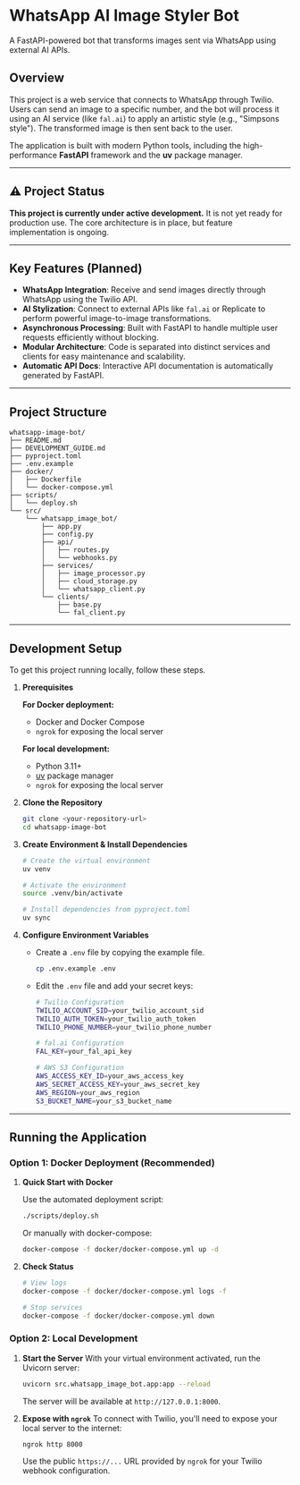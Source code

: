 # WhatsApp AI Image Styler Bot

A FastAPI-powered bot that transforms images sent via WhatsApp using external AI APIs.

## Overview

This project is a web service that connects to WhatsApp through Twilio. Users can send an image to a specific number, and the bot will process it using an AI service (like `fal.ai`) to apply an artistic style (e.g., "Simpsons style"). The transformed image is then sent back to the user.

The application is built with modern Python tools, including the high-performance **FastAPI** framework and the **uv** package manager.

---

## ⚠️ Project Status

**This project is currently under active development.** It is not yet ready for production use. The core architecture is in place, but feature implementation is ongoing.

---

## Key Features (Planned)

- **WhatsApp Integration**: Receive and send images directly through WhatsApp using the Twilio API.
- **AI Stylization**: Connect to external APIs like `fal.ai` or Replicate to perform powerful image-to-image transformations.
- **Asynchronous Processing**: Built with FastAPI to handle multiple user requests efficiently without blocking.
- **Modular Architecture**: Code is separated into distinct services and clients for easy maintenance and scalability.
- **Automatic API Docs**: Interactive API documentation is automatically generated by FastAPI.

---

## Project Structure

```text
whatsapp-image-bot/
├── README.md
├── DEVELOPMENT_GUIDE.md
├── pyproject.toml
├── .env.example
├── docker/
│   ├── Dockerfile
│   └── docker-compose.yml
├── scripts/
│   └── deploy.sh
└── src/
    └── whatsapp_image_bot/
        ├── app.py
        ├── config.py
        ├── api/
        │   ├── routes.py
        │   └── webhooks.py
        ├── services/
        │   ├── image_processor.py
        │   ├── cloud_storage.py
        │   └── whatsapp_client.py
        └── clients/
            ├── base.py
            └── fal_client.py
```

---

## Development Setup

To get this project running locally, follow these steps.

1.  **Prerequisites**

    **For Docker deployment:**
    - Docker and Docker Compose
    - `ngrok` for exposing the local server
    
    **For local development:**
    - Python 3.11+
    - [uv](https://astral.sh/docs/uv#installation) package manager
    - `ngrok` for exposing the local server

2.  **Clone the Repository**

    ```bash
    git clone <your-repository-url>
    cd whatsapp-image-bot
    ```

3.  **Create Environment & Install Dependencies**

    ```bash
    # Create the virtual environment
    uv venv

    # Activate the environment
    source .venv/bin/activate

    # Install dependencies from pyproject.toml
    uv sync
    ```

4.  **Configure Environment Variables**

    - Create a `.env` file by copying the example file.
      ```bash
      cp .env.example .env
      ```
    - Edit the `.env` file and add your secret keys:
      ```bash
      # Twilio Configuration
      TWILIO_ACCOUNT_SID=your_twilio_account_sid
      TWILIO_AUTH_TOKEN=your_twilio_auth_token
      TWILIO_PHONE_NUMBER=your_twilio_phone_number
      
      # fal.ai Configuration
      FAL_KEY=your_fal_api_key
      
      # AWS S3 Configuration
      AWS_ACCESS_KEY_ID=your_aws_access_key
      AWS_SECRET_ACCESS_KEY=your_aws_secret_key
      AWS_REGION=your_aws_region
      S3_BUCKET_NAME=your_s3_bucket_name
      ```

---

## Running the Application

### Option 1: Docker Deployment (Recommended)

1.  **Quick Start with Docker**
    
    Use the automated deployment script:
    ```bash
    ./scripts/deploy.sh
    ```
    
    Or manually with docker-compose:
    ```bash
    docker-compose -f docker/docker-compose.yml up -d
    ```

2.  **Check Status**
    ```bash
    # View logs
    docker-compose -f docker/docker-compose.yml logs -f
    
    # Stop services
    docker-compose -f docker/docker-compose.yml down
    ```

### Option 2: Local Development

1.  **Start the Server**
    With your virtual environment activated, run the Uvicorn server:

    ```bash
    uvicorn src.whatsapp_image_bot.app:app --reload
    ```

    The server will be available at `http://127.0.0.1:8000`.

2.  **Expose with `ngrok`**
    To connect with Twilio, you'll need to expose your local server to the internet:

    ```bash
    ngrok http 8000
    ```

    Use the public `https://...` URL provided by `ngrok` for your Twilio webhook configuration.
